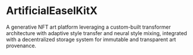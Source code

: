# ArtificialEaselKitX
A generative NFT art platform leveraging a custom-built transformer architecture with adaptive style transfer and neural style mixing, integrated with a decentralized storage system for immutable and transparent art provenance.
